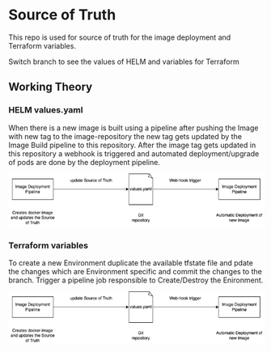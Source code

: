 # Source of Truth
This repo is used for source of truth for the image deployment and Terraform variables.

Switch branch to see the values of HELM and variables for Terraform

## Working Theory
### HELM values.yaml

When there is a new image is built using a pipeline after pushing the Image with new tag to the image-repository the new tag gets updated by the Image Build pipeline to this repository. 
After the image tag gets updated in this repository a webhook is triggered and automated deployment/upgrade of pods are done by the deployment pipeline.

![Deployment_automation][logo]

[logo]: https://github.com/dineshnatarajan111/ST-Mediawiki/blob/main/img/Deployment_automation.png "Deployment_automation"

### Terraform variables

To create a new Environment duplicate the available tfstate file and pdate the changes which are Environment specific and commit the changes to the branch. Trigger a pipeline job responsible to Create/Destroy 
the Enironment.

![Environment Creation][logo]

[logo]: https://github.com/dineshnatarajan111/ST-Mediawiki/blob/main/img/Terraform_statefile.png "Environment Creation"